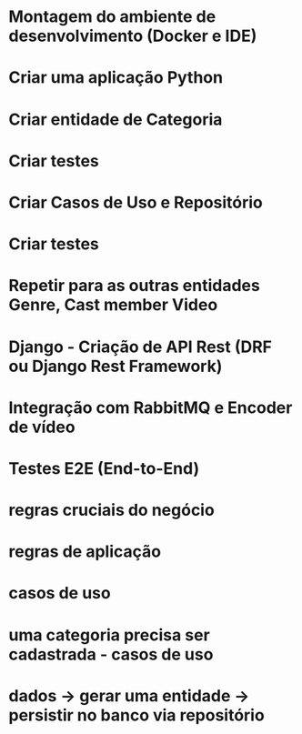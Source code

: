 # Montagem do ambiente de desenvolvimento (Docker e IDE)
# Criar uma aplicação Python
# Criar entidade de Categoria
# Criar testes
# Criar Casos de Uso e Repositório
# Criar testes

# Repetir para as outras entidades Genre, Cast member Video
 
# Django - Criação de API Rest (DRF ou Django Rest Framework)
# Integração com RabbitMQ e Encoder de vídeo
# Testes E2E (End-to-End)

# regras cruciais do negócio
# regras de aplicação

# casos de uso

# uma categoria precisa ser cadastrada - casos de uso

# dados -> gerar uma entidade -> persistir no banco via repositório
